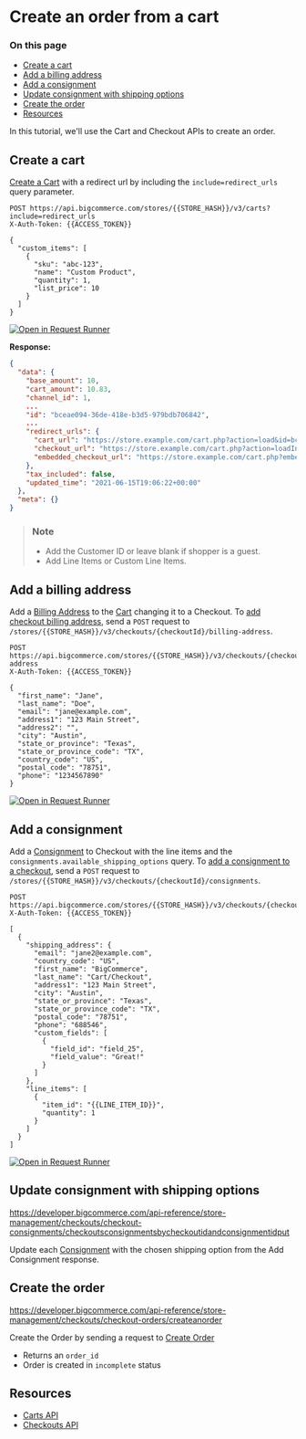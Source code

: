 # Create an order from a cart

<div class="otp" id="no-index">

### On this page

- [Create a cart](#create-a-cart)
- [Add a billing address](#add-a-billing-address)
- [Add a consignment](#add-a-consignment)
- [Update consignment with shipping options](#update-consignment-with-shipping-options)
- [Create the order](#create-the-order)
- [Resources](#resources)

</div>

In this tutorial, we'll use the Cart and Checkout APIs to create an order.

## Create a cart

[Create a Cart](https://developer.bigcommerce.com/api-reference/store-management/carts/cart/createacart) with a redirect url by including the `include=redirect_urls` query parameter.

```http
POST https://api.bigcommerce.com/stores/{{STORE_HASH}}/v3/carts?include=redirect_urls
X-Auth-Token: {{ACCESS_TOKEN}}

{
  "custom_items": [
    {
      "sku": "abc-123",
      "name": "Custom Product",
      "quantity": 1,
      "list_price": 10
    }
  ]
}
```

[![Open in Request Runner](https://storage.googleapis.com/bigcommerce-production-dev-center/images/Open-Request-Runner.svg)](https://developer.bigcommerce.com/api-reference/store-management/carts/cart/createacart#requestrunner)

**Response:**

```json
{
  "data": {
    "base_amount": 10,
    "cart_amount": 10.83,
    "channel_id": 1,
    ...
    "id": "bceae094-36de-418e-b3d5-979bdb706842",
    ...
    "redirect_urls": {
      "cart_url": "https://store.example.com/cart.php?action=load&id=bceae094-...",
      "checkout_url": "https://store.example.com/cart.php?action=loadInCheckout&id=bceae094-...",
      "embedded_checkout_url": "https://store.example.com/cart.php?embedded=1&action=loadInCheckout&id=bceae094-..."
    },
    "tax_included": false,
    "updated_time": "2021-06-15T19:06:22+00:00"
  },
  "meta": {}
}
```


<div class="HubBlock--callout">
<div class="CalloutBlock--info">
<div class="HubBlock-content">

> ### Note
> * Add the Customer ID or leave blank if shopper is a guest.
> * Add Line Items or Custom Line Items.

</div>
</div>
</div>


## Add a billing address

Add a [Billing Address](/api-reference/cart-checkout/server-server-checkout-api/checkout-billing-address/checkoutsbillingaddressbycheckoutidpost) to the [Cart](/api-reference/cart-checkout/server-server-cart-api/cart/createacart) changing it to a Checkout. To [add checkout billing address](https://developer.bigcommerce.com/api-reference/store-management/checkouts/checkout-billing-address/checkoutsbillingaddressbycheckoutidpost), send a `POST` request to `/stores/{{STORE_HASH}}/v3/checkouts/{checkoutId}/billing-address`.

```http
POST https://api.bigcommerce.com/stores/{{STORE_HASH}}/v3/checkouts/{checkoutId}/billing-address
X-Auth-Token: {{ACCESS_TOKEN}}

{
  "first_name": "Jane",
  "last_name": "Doe",
  "email": "jane@example.com",
  "address1": "123 Main Street",
  "address2": "",
  "city": "Austin",
  "state_or_province": "Texas",
  "state_or_province_code": "TX",
  "country_code": "US",
  "postal_code": "78751",
  "phone": "1234567890"
}
```

[![Open in Request Runner](https://storage.googleapis.com/bigcommerce-production-dev-center/images/Open-Request-Runner.svg)](https://developer.bigcommerce.com/api-reference/store-management/checkouts/checkout-billing-address/checkoutsbillingaddressbycheckoutidpost#requestrunner)

## Add a consignment

Add a [Consignment](/api-reference/cart-checkout/server-server-checkout-api/checkout-consignments/checkoutsconsignmentsbycheckoutidpost) to Checkout with the line items and the `consignments.available_shipping_options` query. To [add a consignment to a checkout](https://developer.bigcommerce.com/api-reference/store-management/checkouts/checkout-consignments/checkoutsconsignmentsbycheckoutidpost), send a `POST` request to `/stores/{{STORE_HASH}}/v3/checkouts/{checkoutId}/consignments`.

```http
POST https://api.bigcommerce.com/stores/{{STORE_HASH}}/v3/checkouts/{checkoutId}/consignments
X-Auth-Token: {{ACCESS_TOKEN}}

[
  {
    "shipping_address": {
      "email": "jane2@example.com",
      "country_code": "US",
      "first_name": "BigCommerce",
      "last_name": "Cart/Checkout",
      "address1": "123 Main Street",
      "city": "Austin",
      "state_or_province": "Texas",
      "state_or_province_code": "TX",
      "postal_code": "78751",
      "phone": "688546",
      "custom_fields": [
        {
          "field_id": "field_25",
          "field_value": "Great!"
        }
      ]
    },
    "line_items": [
      {
        "item_id": "{{LINE_ITEM_ID}}",
        "quantity": 1
      }
    ]
  }
]
```

[![Open in Request Runner](https://storage.googleapis.com/bigcommerce-production-dev-center/images/Open-Request-Runner.svg)](https://developer.bigcommerce.com/api-reference/store-management/checkouts/checkout-consignments/checkoutsconsignmentsbycheckoutidpost#requestrunner)

## Update consignment with shipping options

https://developer.bigcommerce.com/api-reference/store-management/checkouts/checkout-consignments/checkoutsconsignmentsbycheckoutidandconsignmentidput

Update each [Consignment](https://developer.bigcommerce.com/api-reference/cart-checkout/server-server-checkout-api/checkout-consignments) with the chosen shipping option from the Add Consignment response.

## Create the order

https://developer.bigcommerce.com/api-reference/store-management/checkouts/checkout-orders/createanorder

Create the Order by sending a request to [Create Order](/api-reference/cart-checkout/server-server-checkout-api/checkout/createanorder)
* Returns an `order_id`
* Order is created in `incomplete` status

## Resources

* [Carts API](https://developer.bigcommerce.com/api-reference/storefront/carts)
* [Checkouts API](https://developer.bigcommerce.com/api-reference/store-management/checkouts)